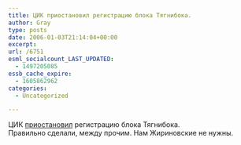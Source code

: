 ```yaml
---
title: ЦИК приостановил регистрацию блока Тягнибока.
author: Gray
type: posts
date: 2006-01-03T21:14:04+00:00
excerpt:
url: /6751
esml_socialcount_LAST_UPDATED:
  - 1497205085
essb_cache_expire:
  - 1605862962
categories:
  - Uncategorized

---
```








ЦИК <a href="http://5tv.com.ua/newsline/207/0/19149/" target="_blank">приостановил</a> регистрацию блока Тягнибока.  
Правильно сделали, между прочим. Нам Жириновские не нужны.